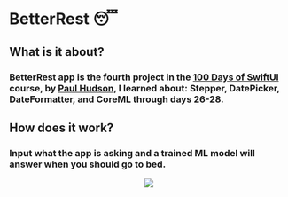 # BetterRest 😴

## What is it about?

### BetterRest app is the fourth project in the [100 Days of SwiftUI](https://www.hackingwithswift.com/100/swiftui) course, by [Paul Hudson](https://twitter.com/twostraws), I learned about: Stepper, DatePicker, DateFormatter, and CoreML through days 26-28. 

## How does it work?
### Input what the app is asking and a trained ML model will answer when you should go to bed.

<p align="center">
  <img src="https://media.giphy.com/media/pwO6pSG7sh0zcVIUBw/giphy.gif">
</p>
